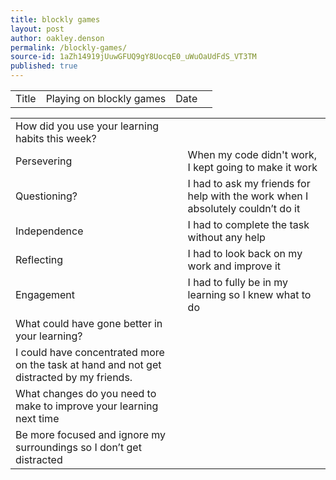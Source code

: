 ```yaml
---
title: blockly games
layout: post
author: oakley.denson
permalink: /blockly-games/
source-id: 1aZh14919jUuwGFUQ9gY8UocqE0_uWuOaUdFdS_VT3TM
published: true
---
```

<table>
  <tr>
    <td>Title</td>
    <td>Playing on blockly games
</td>
    <td>Date</td>
    <td></td>
  </tr>
</table>


<table>
  <tr>
    <td>How did you use your learning habits this week?</td>
    <td></td>
  </tr>
  <tr>
    <td>Persevering</td>
    <td>When my code didn't work, I kept going to make it work</td>
  </tr>
  <tr>
    <td>Questioning?</td>
    <td>I had to ask my friends for help with the work when I absolutely couldn’t do it </td>
  </tr>
  <tr>
    <td>Independence</td>
    <td>I had to complete the task without any help</td>
  </tr>
  <tr>
    <td>Reflecting</td>
    <td>I had to look back on my work and improve it</td>
  </tr>
  <tr>
    <td>Engagement</td>
    <td>I had to fully be in my learning so I knew what to do</td>
  </tr>
  <tr>
    <td>What could have gone better in your learning?</td>
    <td></td>
  </tr>
  <tr>
    <td>I could have concentrated more on the task at hand and not get distracted by my friends.</td>
    <td></td>
  </tr>
  <tr>
    <td>What changes do you need to make to improve your learning next time</td>
    <td></td>
  </tr>
  <tr>
    <td>Be more focused and ignore my surroundings so I don’t get distracted</td>
    <td></td>
  </tr>
</table>


